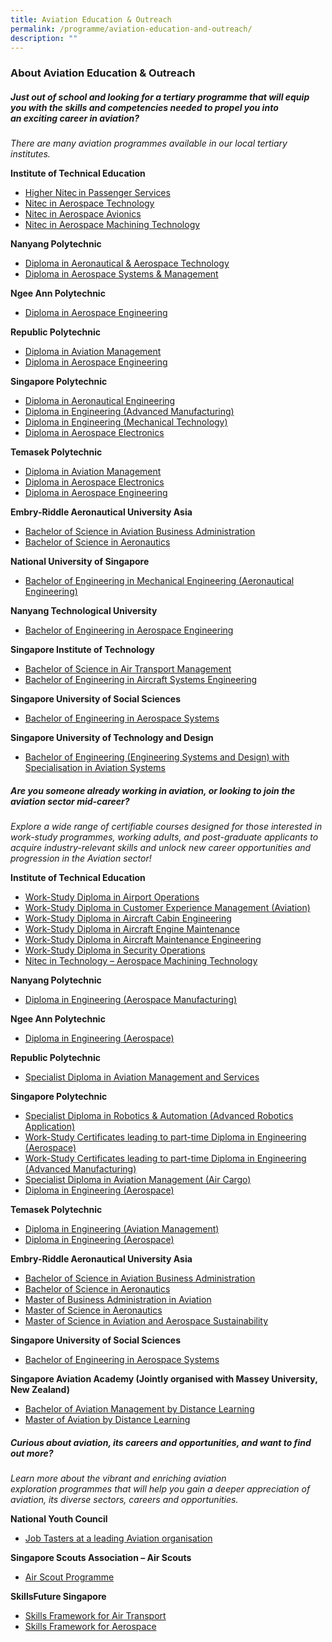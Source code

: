 ```yaml
---
title: Aviation Education & Outreach
permalink: /programme/aviation-education-and-outreach/
description: ""
---
```

### **About Aviation Education &amp; Outreach**

##### **Just out of school and looking for a tertiary&nbsp;programme&nbsp;that will equip you with the skills and competencies needed to propel you into an&nbsp;exciting career in aviation?**

*There are many aviation&nbsp;programmes&nbsp;available in our local tertiary institutes.*

**Institute of Technical Education**
*   <a href="https://www.ite.edu.sg/courses/course-finder/course/higher-nitec-in-passenger-services-3-year" target="_blank">Higher Nitec in Passenger Services</a>
*   <a href="https://www.ite.edu.sg/courses/course-finder/course/nitec-in-aerospace-technology" target="_blank">Nitec in Aerospace Technology</a>
*   <a href="https://www.ite.edu.sg/courses/course-finder/course/nitec-in-aerospace-avionics" target="_blank">Nitec in Aerospace Avionics</a>
*   <a href="https://www.ite.edu.sg/courses/course-finder/course/nitec-in-aerospace-machining-technology" target="_blank">Nitec in Aerospace Machining Technology</a>

**Nanyang Polytechnic**&nbsp;
*   <a href="https://www.nyp.edu.sg/schools/seg/full-time-courses/aeronautical-and-aerospace-technology.html" target="_blank">Diploma in Aeronautical &amp; Aerospace Technology</a>
*   <a href="https://www.nyp.edu.sg/schools/seg/full-time-courses/aerospace-systems-and-management.html" target="_blank">Diploma in Aerospace Systems &amp; Management</a>

**Ngee Ann Polytechnic&nbsp;**
*   <a href="https://www.np.edu.sg/schools-courses/academic-schools/school-of-engineering/diploma-in-aerospace-engineering" target="_blank">Diploma in Aerospace Engineering</a>

**Republic Polytechnic&nbsp;**
*   <a href="https://www.rp.edu.sg/SEG/full-time-diplomas/Details/diploma-in-aviation-management" target="_blank">Diploma in Aviation Management</a>
*   <a href="https://www.rp.edu.sg/SEG/full-time-diplomas/Details/diploma-in-aerospace-engineering" target="_blank">Diploma in Aerospace Engineering</a>

**Singapore Polytechnic&nbsp;**
*   <a href="https://www.sp.edu.sg/engineering-cluster/mae/courses/full-time-diplomas/aeronautical-engineering-/overview" target="_blank">Diploma in Aeronautical Engineering</a>
*   <a href="https://www.sp.edu.sg/pace/courses/all-courses/course-details/diploma-in-engineering-(advanced-manufacturing)" target="_blank">Diploma in Engineering (Advanced Manufacturing)</a>
*   <a href="https://www.sp.edu.sg/pace/courses/all-courses/course-details/diploma-in-engineering-(mechanical-technology)" target="_blank">Diploma in Engineering (Mechanical Technology)</a>
*   <a href="https://www.sp.edu.sg/engineering-cluster/eee/courses/full-time-diplomas/aerospace-electronics/overview" target="_blank">Diploma in Aerospace Electronics</a>

**Temasek Polytechnic**
*   <a href="https://www.tp.edu.sg/schools-and-courses/students/schools/eng/aviation-management.html" target="_blank">Diploma in Aviation Management</a>
*   <a href="https://www.tp.edu.sg/t50" target="_blank">Diploma in Aerospace Electronics</a>
*   <a href="https://www.tp.edu.sg/t51" target="_blank">Diploma in Aerospace Engineering</a>

**Embry\-Riddle Aeronautical University Asia**
*   <a href="https://institute.erau.edu/degrees-offered/bachelor-aviation-business-administration" target="_blank">Bachelor of Science in Aviation Business Administration</a>
*   <a href="https://institute.erau.edu/degrees-offered/bachelor-aeronautics" target="_blank">Bachelor of Science in Aeronautics</a>

**National University of Singapore**
*   <a href="https://cde.nus.edu.sg/me/undergraduate/beng-me/curriculum/" target="_blank">Bachelor of Engineering in Mechanical Engineering (Aeronautical Engineering)</a>

**Nanyang Technological University&nbsp;**
*   <a href="https://www.ntu.edu.sg/education/undergraduate-programme/bachelor-of-engineering-in-aerospace-engineering" target="_blank">Bachelor of Engineering in Aerospace Engineering</a>

**Singapore Institute of Technology**
*   <a href="https://www.singaporetech.edu.sg/undergraduate-programmes/air-transport-management" target="_blank">Bachelor of Science in Air Transport Management</a>
*   <a href="https://www.singaporetech.edu.sg/undergraduate-programmes/aircraft-systems-engineering" target="_blank">Bachelor of Engineering in Aircraft Systems Engineering</a>

**Singapore University of Social Sciences**
*   <a href="https://www.suss.edu.sg/programmes/detail/beng-aerospace-systems" target="_blank">Bachelor of Engineering in Aerospace Systems</a>

**Singapore University of Technology and Design**
*   <a href="https://esd.sutd.edu.sg/academics/undergraduate-programme/focus-tracks/aviation-systems/" target="_blank">Bachelor of Engineering (Engineering Systems and Design) with Specialisation in Aviation Systems</a>

##### **Are you someone already working in aviation, or looking to join the aviation sector mid-career?**

*Explore a wide range of certifiable courses designed for those interested in work-study&nbsp;programmes, working adults, and post-graduate&nbsp;applicants to acquire industry-relevant skills and unlock new career opportunities and progression in the Aviation sector!*&nbsp;

**Institute of Technical Education**
*   <a href="https://www.ite.edu.sg/courses/course-finder/course/work-study-diploma-in-airport-operations" target="_blank">Work-Study Diploma in Airport Operations</a>
*   <a href="https://www.ite.edu.sg/courses/course-finder/course/work-study-diploma-in-customer-experience-management-(aviation-track)" target="_blank">Work-Study Diploma in Customer Experience Management (Aviation)</a>
*   <a href="https://www.ite.edu.sg/courses/course-finder/course/work-study-diploma-in-aircraft-cabin-engineering" target="_blank">Work-Study Diploma in Aircraft Cabin Engineering</a>
*   <a href="https://www.ite.edu.sg/courses/course-finder/course/work-study-diploma-in-aircraft-engine-maintenance" target="_blank">Work-Study Diploma in Aircraft Engine Maintenance</a>
*   <a href="https://www.ite.edu.sg/courses/course-finder/course/work-study-diploma-in-aircraft-maintenance-engineering" target="_blank">Work-Study Diploma in Aircraft Maintenance Engineering</a>
*   <a href="https://www.ite.edu.sg/courses/course-finder/course/work-study-diploma-in-security-operations" target="_blank">Work-Study Diploma in Security Operations</a>
*   <a href="https://www.ite.edu.sg/courses/course-finder/course/nitec-in-technology-aerospace-machining-technology" target="_blank">Nitec in Technology – Aerospace Machining Technology</a>

**Nanyang Polytechnic**
*   <a href="https://www.nyp.edu.sg/schools/seg/lifelong-learning/engineering-aerospace-manufacturing.html" target="_blank">Diploma in Engineering (Aerospace Manufacturing)</a>

**Ngee Ann Polytechnic**
*   <a href="https://www.cet.np.edu.sg/courses/diploma-in-engineering-aerospace/" target="_blank">Diploma in Engineering (Aerospace)</a>

**Republic Polytechnic**
*   <a href="https://www.rp.edu.sg/ace/course-summary/Detail/specialist-diploma-in-aviation-management-and-services" target="_blank">Specialist Diploma in Aviation Management and Services</a>

**Singapore Polytechnic**
*   <a href="https://www.sp.edu.sg/pace/courses/all-courses/course-details/specialist-diploma-in-robotics-automation-(advanced-robotics-application)" target="_blank">Specialist Diploma in Robotics &amp; Automation (Advanced Robotics Application)</a>
*   <a href="https://www.sp.edu.sg/pace/courses/all-courses/course-details/work-study-certificates-leading-to-part-time-diploma-in-engineering-(aerospace)" target="_blank">Work-Study Certificates leading to part-time Diploma in Engineering (Aerospace)</a>
*   <a href="https://www.sp.edu.sg/pace/courses/all-courses/course-details/work-study-certificates-leading-to-part-time-diploma-in-engineering-(advanced-manufacturing)" target="_blank">Work-Study Certificates leading to part-time Diploma in Engineering (Advanced Manufacturing)</a>
*   <a href="https://www.sp.edu.sg/pace/courses/all-courses/course-details/specialist-diploma-in-aviation-management-(air-cargo)" target="_blank">Specialist Diploma in Aviation Management (Air Cargo)</a>
*   <a href="https://www.sp.edu.sg/pace/courses/all-courses/course-details/diploma-in-engineering-(aerospace)" target="_blank">Diploma in Engineering (Aerospace)</a>    

**Temasek Polytechnic**
*   <a href="https://www.tp.edu.sg/schools-and-courses/adult-learners/all-courses/part-time-diploma-post-diploma-courses/engineering-aviation-management.html" target="_blank">Diploma in Engineering (Aviation Management)</a>
*   <a href="https://www.tp.edu.sg/schools-and-courses/adult-learners/all-courses/part-time-diploma-post-diploma-courses/engineering-aerospace.html" target="_blank">Diploma in Engineering (Aerospace)</a>

**Embry\-Riddle Aeronautical University Asia**&nbsp;
*   <a href="https://institute.erau.edu/degrees-offered/bachelor-aviation-business-administration" target="_blank">Bachelor of Science in Aviation Business Administration</a>
*   <a href="https://institute.erau.edu/degrees-offered/bachelor-aeronautics" target="_blank">Bachelor of Science in Aeronautics</a>
*   <a href="https://institute.erau.edu/degrees-offered/master-business-administration-aviation" target="_blank">Master of Business Administration in Aviation</a>
*   <a href="https://institute.erau.edu/degrees-offered/master-aeronautics" target="_blank">Master of Science in Aeronautics</a>
*   <a href="https://institute.erau.edu/degrees-offered/master-aviation-aerospace-sustainability" target="_blank">Master of Science in Aviation and Aerospace Sustainability</a>

**Singapore University of Social Sciences**
*   <a href="https://www.suss.edu.sg/programmes/detail/beng-aerospace-systems" target="_blank">Bachelor of Engineering in Aerospace Systems</a>

**Singapore Aviation Academy (Jointly organised with Massey University, New Zealand)**
* <a href="https://www.massey.ac.nz/massey/learning/programme-course/programme.cfm?prog_id=93295" target="_blank">Bachelor of Aviation Management by Distance Learning</a>
* <a href="https://www.massey.ac.nz/massey/learning/programme-course/programme.cfm?prog_id=93031" target="_blank">Master of Aviation by Distance Learning</a>

##### **Curious about aviation, its careers and opportunities, and want to find out more?**

*Learn more about the vibrant and enriching aviation exploration&nbsp;programmes&nbsp;that will help you gain a deeper appreciation of aviation, its&nbsp;diverse sectors, careers and opportunities.*

**National Youth Council**
*   <a href="https://www.nyc.gov.sg/omw/tasters" target="_blank">Job Tasters at a leading Aviation organisation</a>

**Singapore Scouts Association – Air Scouts**
*   <a href="https://scout.sg/programmes-and-resources/other-programmes/air-scout-programme/" target="_blank">Air Scout Programme</a>

**SkillsFuture Singapore**
*   <a href="https://www.skillsfuture.gov.sg/skills-framework/air-transport" target="_blank">Skills Framework for Air Transport</a>
*   <a href="https://www.skillsfuture.gov.sg/skills-framework/aero" target="_blank">Skills Framework for Aerospace</a>


<style>#main-content .bp-section.bp-section-pagetitle, .bottom-navigation a {background-color: #CB6F31 !important;} a[target="_blank"]:after {content: "";}</style>